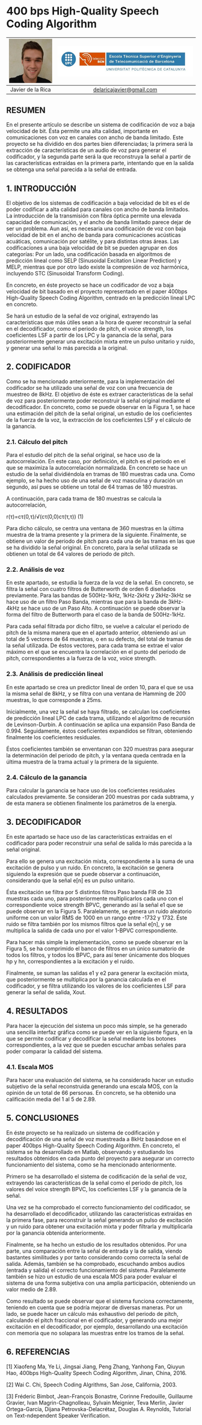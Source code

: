 # 400 bps High-Quality Speech Coding Algorithm

| ![Javier de la Rica](/Images/image-javier.jpg) | ![Logo](/Images/upc_etsetb.jpg) |
| :---: | :---: |
| Javier de la Rica | delaricajavier@gmail.com |

## RESUMEN

En el presente artículo se describe un sistema de codificación de voz a baja velocidad de bit. Ésta permite una 
alta calidad, importante en comunicaciones con voz en canales con ancho de banda limitado. Este proyecto se ha 
dividido en dos partes bien diferenciadas; la primera será la extracción de características de un audio de voz 
para generar el codificador, y la segunda parte será la que reconstruya la señal a partir de las características 
extraídas en la primera parte, intentando que en la salida se obtenga una señal parecida a la señal de entrada.

## 1. INTRODUCCIÓN

El objetivo de los sistemas de codificación a baja velocidad de bit es el de poder codificar a alta calidad para canales con ancho de banda limitados. La introducción de la transmisión con fibra óptica permite una elevada capacidad de comunicación, y el ancho de banda limitado parece dejar de ser un problema. Aun así, es necesaria una codificación de voz con baja velocidad de bit en el ancho de banda para comunicaciones acústicas acuáticas, comunicación por satélite, y para distintas otras áreas.
Las codificaciones a una baja velocidad de bit se pueden agrupar en dos categorías: Por un lado, una codificación basada en algoritmos de predicción lineal como SELP (Sinusoidal Excitation Linear Prediction) y MELP, mientras que por otro lado existe la compresión de voz harmónica, incluyendo STC (Sinusoidal Transform Coding).

En concreto, en éste proyecto se hace un codificador de voz a baja velocidad de bit basado en el proyecto representado en el paper 400bps High-Quality Speech Coding Algorithm, centrado en la predicción lineal LPC en concreto. 

Se hará un estudio de la señal de voz original, extrayendo las características que más útiles sean a la hora de querer reconstruir la señal en el decodificador, como el periodo de pitch, el voice strength, los coeficientes LSF a partir de los LPC y la ganancia de la señal, para posteriormente generar una excitación mixta entre un pulso unitario y ruido, y generar una señal lo más parecida a la original.

## 2. CODIFICADOR

Como se ha mencionado anteriormente, para la implementación del codificador se ha utilizado una señal de voz con una frecuencia de muestreo de 8kHz. El objetivo de éste es extraer características de la señal de voz para posteriormente poder reconstruir la señal original mediante el decodificador. En concreto, como se puede observar en la Figura 1, se hace una estimación del pitch de la señal original, un estudio de los coeficientes de la fuerza de la voz, la extracción de los coeficientes LSF y el cálculo de la ganancia.

### 2.1. Cálculo del pitch

Para el estudio del pitch de la señal original, se hace uso de la autocorrelación. En este caso, por definición, el pitch es el periodo en el que se maximiza la autocorrelación normalizada. En concreto se hace un estudio de la señal dividiéndola en tramas de 180 muestras cada una. Como ejemplo, se ha hecho uso de una señal de voz masculina y duración un segundo, así pues se obtiene un total de 64 tramas de 180 muestras. 

A continuación, para cada trama de 180 muestras se calcula la autocorrelación,

r(τ)=cτ(0,τ)/√(cτ(0,0)cτ(τ,τ)) (1)


Para dicho cálculo, se centra una ventana de 360 muestras en la última muestra de la trama presente y la primera de la siguiente.
Finalmente, se obtiene un valor de periodo de pitch para cada una de las tramas en las que se ha dividido la señal original. En concreto, para la señal utilizada se obtienen un total de 64 valores de periodo de pitch.

### 2.2. Análisis de voz

En este apartado, se estudia la fuerza de la voz de la señal. En concreto, se filtra la señal con cuatro filtros de Butterworth de orden 6 diseñados previamente. Para las bandas de 500Hz-1kHz, 1kHz-2kHz y 2kHz-3kHz se hace uso de un filtro Paso Banda, mientras que para la banda de 3kHz-4kHz se hace uso de un Paso Alto. A continuación se puede observar la forma del filtro de Butterworth para el caso de la banda de 500Hz-1kHz.
	
Para cada señal filtrada por dicho filtro, se vuelve a calcular el periodo de pitch de la misma manera que en el apartado anterior, obteniendo así un total de 5 vectores de 64 muestras, o en su defecto, del total de tramas de la señal utilizada. De éstos vectores, para cada trama se extrae el valor máximo en el que se encuentra la correlación en el punto del periodo de pitch, correspondientes a la fuerza de la voz, voice strength.

### 2.3. Análisis de predicción lineal

En este apartado se crea un predictor lineal de orden 10, para el que se usa la misma señal de 8kHz, y se filtra con una ventana de Hamming de 200 muestras, lo que corresponde a 25ms.

Inicialmente, una vez la señal se haya filtrado, se calculan los coeficientes de predicción lineal LPC de cada trama, utilizando el algoritmo de recursión de Levinson-Durbin. A continuación se aplica una expansión Paso Banda de 0.994. Seguidamente, éstos coeficientes expandidos se filtran, obteniendo finalmente los coeficientes residuales.

Éstos coeficientes también se enventanan con 320 muestras para asegurar la determinación del periodo de pitch, y la ventana queda centrada en la última muestra de la trama actual y la primera de la siguiente.

### 2.4. Cálculo de la ganancia

Para calcular la ganancia se hace uso de los coeficientes residuales calculados previamente. Se consideran 200 muestras por cada subtrama, y de esta manera se obtienen finalmente los parámetros de la energía.

## 3. DECODIFICADOR

En este apartado se hace uso de las características extraídas en el codificador para poder reconstruir una señal de salida lo más parecida a la señal original. 

Para ello se genera una excitación mixta, correspondiente a la suma de una excitación de pulso y un ruido. En concreto, la excitación se genera siguiendo la expresión que se puede observar a continuación, considerando que la señal e[n] es un pulso unitario.

Ésta excitación se filtra por 5 distintos filtros Paso banda FIR de 33 muestras cada uno, para posteriormente multiplicarlos cada uno con el correspondiente voice strength BPVC, generando así la señal e1 que se puede observar en la Figura 5. 
Paralelamente, se genera un ruido aleatorio uniforme con un valor RMS de 1000 en un rango entre -1732 y 1732. Éste ruido se filtra también por los mismos filtros que la señal e[n], y se multiplica la salida de cada uno por el valor 1-BPVC correspondiente.

Para hacer más simple la implementación, como se puede observar en la Figura 5, se ha comprimido el banco de filtros en un único sumatorio de todos los filtros, y todos los BPVC, para así tener únicamente dos bloques hp y hn, correspondientes a la excitación y el ruido.

Finalmente, se suman las salidas e1 y e2 para generar la excitación mixta, que posteriormente se multiplica por la ganancia calculada en el codificador, y se filtra utilizando los valores de los coeficientes LSF para generar la señal de salida, Xout.

## 4. RESULTADOS 

Para hacer la ejecución del sistema un poco más simple, se ha generado una sencilla interfaz gráfica como se puede ver en la siguiente figura, en la que se permite codificar y decodificar la señal mediante los botones correspondientes, a la vez que se pueden escuchar ambas señales para poder comparar la calidad del sistema.

### 4.1. Escala MOS

Para hacer una evaluación del sistema, se ha considerado hacer un estudio subjetivo de la señal reconstruida generando una escala MOS, con la opinión de un total de 66 personas. En concreto, se ha obtenido una calificación media del 1 al 5 de 2.89.

## 5. CONCLUSIONES

En éste proyecto se ha realizado un sistema de codificación y decodificación de una señal de voz muestreada a 8kHz basándose en el paper 400bps High-Quality Speech Coding Algorithm. En concreto, el sistema se ha desarrollado en Matlab, observando y estudiando los resultados obtenidos en cada punto del proyecto para asegurar un correcto funcionamiento del sistema, como se ha mencionado anteriormente. 

Primero se ha desarrollado el sistema de codificación de la señal de voz, extrayendo las características de la señal como el periodo de pitch, los valores del voice strength BPVC, los coeficientes LSF y la ganancia de la señal.

Una vez se ha comprobado el correcto funcionamiento del codificador, se ha desarrollado el decodificador, utilizando las características extraídas en la primera fase, para reconstruir la señal generando un pulso de excitación y un ruido para obtener una excitación mixta y poder filtrarla y multiplicarla por la ganancia obtenida anteriormente.

Finalmente, se ha hecho un estudio de los resultados obtenidos. Por una parte, una comparación entre la señal de entrada y la de salida, viendo bastantes similitudes y por tanto considerando como correcta la señal de salida. Además, también se ha comprobado, escuchando ambos audios (entrada y salida) el correcto funcionamiento del sistema. 
Paralelamente también se hizo un estudio de una escala MOS para poder evaluar el sistema de una forma subjetiva con una amplia participación, obteniendo un valor medio de 2.89.

Como resultado se puede observar que el sistema funciona correctamente, teniendo en cuenta que se podría mejorar de diversas maneras. Por un lado, se puede hacer un cálculo más exhaustivo del periodo de pitch, calculando el pitch fraccional en el codificador, y generando una mejor excitación en el decodificador, por ejemplo, desarrollando una excitación con memoria que no solapara las muestras entre los tramos de la señal.

## 6. REFERENCIAS


[1] Xiaofeng Ma, Ye Li, Jingsai Jiang, Peng Zhang, Yanhong Fan, Qiuyun Hao, 400bps High-Quality Speech Coding Algorithm, Jinan, China, 2016.

[2] Wai C. Chi, Speech Coding Algrithms, San Jose, California, 2003.

[3] Fréderic Bimbot, Jean-François Bonastre, Corinne Fredouille, Guillaume Gravier, Ivan Magrin-Chagnolleau, Sylvain Meignier, Teva Merlin, Javier Ortega-García, Dijana Petrovska-Delacrétaz, Douglas A. Reynolds, Tutorial on Text-ndependent Speaker Verification.
